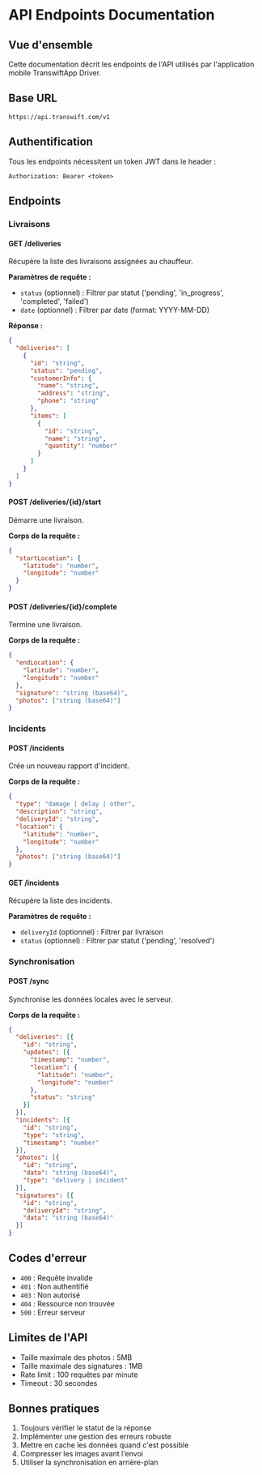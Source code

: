 # API Endpoints Documentation

## Vue d'ensemble
Cette documentation décrit les endpoints de l'API utilisés par l'application mobile TranswiftApp Driver.

## Base URL
```
https://api.transwift.com/v1
```

## Authentification
Tous les endpoints nécessitent un token JWT dans le header :
```
Authorization: Bearer <token>
```

## Endpoints

### Livraisons

#### GET /deliveries
Récupère la liste des livraisons assignées au chauffeur.

**Paramètres de requête :**
- `status` (optionnel) : Filtrer par statut ('pending', 'in_progress', 'completed', 'failed')
- `date` (optionnel) : Filtrer par date (format: YYYY-MM-DD)

**Réponse :**
```json
{
  "deliveries": [
    {
      "id": "string",
      "status": "pending",
      "customerInfo": {
        "name": "string",
        "address": "string",
        "phone": "string"
      },
      "items": [
        {
          "id": "string",
          "name": "string",
          "quantity": "number"
        }
      ]
    }
  ]
}
```

#### POST /deliveries/{id}/start
Démarre une livraison.

**Corps de la requête :**
```json
{
  "startLocation": {
    "latitude": "number",
    "longitude": "number"
  }
}
```

#### POST /deliveries/{id}/complete
Termine une livraison.

**Corps de la requête :**
```json
{
  "endLocation": {
    "latitude": "number",
    "longitude": "number"
  },
  "signature": "string (base64)",
  "photos": ["string (base64)"]
}
```

### Incidents

#### POST /incidents
Crée un nouveau rapport d'incident.

**Corps de la requête :**
```json
{
  "type": "damage | delay | other",
  "description": "string",
  "deliveryId": "string",
  "location": {
    "latitude": "number",
    "longitude": "number"
  },
  "photos": ["string (base64)"]
}
```

#### GET /incidents
Récupère la liste des incidents.

**Paramètres de requête :**
- `deliveryId` (optionnel) : Filtrer par livraison
- `status` (optionnel) : Filtrer par statut ('pending', 'resolved')

### Synchronisation

#### POST /sync
Synchronise les données locales avec le serveur.

**Corps de la requête :**
```json
{
  "deliveries": [{
    "id": "string",
    "updates": [{
      "timestamp": "number",
      "location": {
        "latitude": "number",
        "longitude": "number"
      },
      "status": "string"
    }]
  }],
  "incidents": [{
    "id": "string",
    "type": "string",
    "timestamp": "number"
  }],
  "photos": [{
    "id": "string",
    "data": "string (base64)",
    "type": "delivery | incident"
  }],
  "signatures": [{
    "id": "string",
    "deliveryId": "string",
    "data": "string (base64)"
  }]
}
```

## Codes d'erreur
- `400` : Requête invalide
- `401` : Non authentifié
- `403` : Non autorisé
- `404` : Ressource non trouvée
- `500` : Erreur serveur

## Limites de l'API
- Taille maximale des photos : 5MB
- Taille maximale des signatures : 1MB
- Rate limit : 100 requêtes par minute
- Timeout : 30 secondes

## Bonnes pratiques
1. Toujours vérifier le statut de la réponse
2. Implémenter une gestion des erreurs robuste
3. Mettre en cache les données quand c'est possible
4. Compresser les images avant l'envoi
5. Utiliser la synchronisation en arrière-plan
